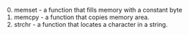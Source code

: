 0. memset - a function that fills memory with a constant byte
1. memcpy - a function that copies memory area.
2. strchr -  a function that locates a character in a string.
